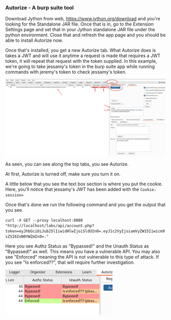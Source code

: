 ### Autorize - A burp suite tool

Download Jython from web, https://www.jython.org/download and you're looking for the Standalone JAR file.  Once that is in, go to the Extension Settings page and set that in your Jython standalone JAR file under the python environment.  Close that and refresh the app page and you should be able to install Autorize now.

Once that's installed, you get a new Autorize tab.  What Autorize does is takes a JWT and will use it anytime a request is made that requires a JWT token, it will repeat that request with the token supplied.  In this example, we're going to take jessamy's token in the burp suite app while running commands with jeremy's token to check jessamy's token.

![ScreenShot15.png](Images/ScreenShot15.png)

As seen, you can see along the top tabs, you see Autorize.

At first, Autorize is turned off, make sure you turn it on.

A little below that you see the text box section is where you put the cookie.  Here, you'll notice that jessamy's JWT has been added with the `Cookie: session=`

Once that's done we run the following command and you get the output that you see.

`curl -X GET --proxy localhost:8080 "http://localhost/labs/api/account.php?token=eyJhbGciOiJub25lIiwidHlwIjoiSldUIn0=.eyJ1c2VyIjoiamVyZW15Iiwicm9sZSI6InN0YWZmIn0=."`

Here you see Authz Status as "Bypassed!" and the Unauth Status as "Bypassed!" as well.  This means you have a vulnerable API.  You may also see "Enforced" meaning the API is not vulnerable to this type of attack.  If you see "Is enforced??", that will require further investigation.

![ScreenShot16.png](Images/ScreenShot16.png)

